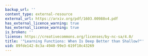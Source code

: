 ```yaml
---
backup_url: ''
content_type: external-resource
external_url: https://arxiv.org/pdf/1603.00988v4.pdf
has_external_licence_warning: true
has_external_license_warning: true
is_broken: ''
license: https://creativecommons.org/licenses/by-nc-sa/4.0/
title: '"Learning Functions: When Is Deep Better than Shallow?"'
uid: 89fde142-8c3a-4940-99e3-619f10c43269
---
```

